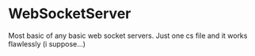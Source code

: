 # WebSocketServer
Most basic of any basic web socket servers. Just one cs file and it works flawlessly (i suppose...)
